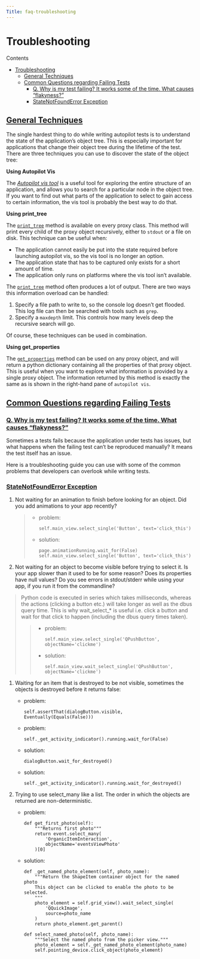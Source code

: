 ```yaml
---
Title: faq-troubleshooting
---
```

        
Troubleshooting
===============

Contents

-   <a href="#troubleshooting" id="id1" class="reference internal">Troubleshooting</a>
    -   <a href="#general-techniques" id="id2" class="reference internal">General Techniques</a>
    -   <a href="#common-questions-regarding-failing-tests" id="id3" class="reference internal">Common Questions regarding Failing Tests</a>
        -   <a href="#q-why-is-my-test-failing-it-works-some-of-the-time-what-causes-flakyness" id="id4" class="reference internal">Q. Why is my test failing? It works some of the time. What causes “flakyness?”</a>
        -   <a href="#statenotfounderror-exception" id="id5" class="reference internal">StateNotFoundError Exception</a>

<span id="troubleshooting-general-techniques"></span>
<a href="#id2" class="toc-backref">General Techniques</a><a href="#general-techniques" class="headerlink" title="Permalink to this headline"></a>
---------------------------------------------------------------------------------------------------------------------------------------------------------------------

The single hardest thing to do while writing autopilot tests is to understand the state of the application’s object tree. This is especially important for applications that change their object tree during the lifetime of the test. There are three techniques you can use to discover the state of the object tree:

**Using Autopilot Vis**

The <a href="../guides-running_ap.md#visualise-introspection-tree" class="reference internal"><em>Autopilot vis tool</em></a> is a useful tool for exploring the entire structure of an application, and allows you to search for a particular node in the object tree. If you want to find out what parts of the application to select to gain access to certain information, the vis tool is probably the best way to do that.

**Using print\_tree**

The <a href="../autopilot.introspection.ProxyBase.md#autopilot.introspection.ProxyBase.print_tree" class="reference internal" title="autopilot.introspection.ProxyBase.print_tree"><code class="xref py py-meth docutils literal">print_tree</code></a> method is available on every proxy class. This method will print every child of the proxy object recursively, either to `stdout` or a file on disk. This technique can be useful when:

-   The application cannot easily be put into the state required before launching autopilot vis, so the vis tool is no longer an option.
-   The application state that has to be captured only exists for a short amount of time.
-   The application only runs on platforms where the vis tool isn’t available.

The <a href="../autopilot.introspection.ProxyBase.md#autopilot.introspection.ProxyBase.print_tree" class="reference internal" title="autopilot.introspection.ProxyBase.print_tree"><code class="xref py py-meth docutils literal">print_tree</code></a> method often produces a lot of output. There are two ways this information overload can be handled:

1.  Specify a file path to write to, so the console log doesn’t get flooded. This log file can then be searched with tools such as `grep`.
2.  Specify a `maxdepth` limit. This controls how many levels deep the recursive search will go.

Of course, these techniques can be used in combination.

**Using get\_properties**

The <a href="../autopilot.introspection.ProxyBase.md#autopilot.introspection.ProxyBase.get_properties" class="reference internal" title="autopilot.introspection.ProxyBase.get_properties"><code class="xref py py-meth docutils literal">get_properties</code></a> method can be used on any proxy object, and will return a python dictionary containing all the properties of that proxy object. This is useful when you want to explore what information is provided by a single proxy object. The information returned by this method is exactly the same as is shown in the right-hand pane of `autopilot vis`.

<a href="#id3" class="toc-backref">Common Questions regarding Failing Tests</a><a href="#common-questions-regarding-failing-tests" class="headerlink" title="Permalink to this headline"></a>
-----------------------------------------------------------------------------------------------------------------------------------------------------------------------------------------------------------------

<span id="failing-tests"></span>
### <a href="#id4" class="toc-backref">Q. Why is my test failing? It works some of the time. What causes “flakyness?”</a><a href="#q-why-is-my-test-failing-it-works-some-of-the-time-what-causes-flakyness" class="headerlink" title="Permalink to this headline"></a>

Sometimes a tests fails because the application under tests has issues, but what happens when the failing test can’t be reproduced manually? It means the test itself has an issue.

Here is a troubleshooting guide you can use with some of the common problems that developers can overlook while writing tests.

### <a href="#id5" class="toc-backref">StateNotFoundError Exception</a><a href="#statenotfounderror-exception" class="headerlink" title="Permalink to this headline"></a>

1.  Not waiting for an animation to finish before looking for an object. Did you add animations to your app recently?

    > -   problem:
    >
    >         self.main_view.select_single('Button', text='click_this')
    >
    > -   solution:
    >
    >         page.animationRunning.wait_for(False)
    >         self.main_view.select_single('Button', text='click_this')
    >
2.  Not waiting for an object to become visible before trying to select it. Is your app slower than it used to be for some reason? Does its properties have null values? Do you see errors in stdout/stderr while using your app, if you run it from the commandline?

> Python code is executed in series which takes milliseconds, whereas the actions (clicking a button etc.) will take longer as well as the dbus query time. This is why wait\_select\_\* is useful i.e. click a button and wait for that click to happen (including the dbus query times taken).
>
> > -   problem:
> >
> >         self.main_view.select_single('QPushButton', objectName='clickme')
> >
> > -   solution:
> >
> >         self.main_view.wait_select_single('QPushButton', objectName='clickme')
> >
1.  Waiting for an item that is destroyed to be not visible, sometimes the objects is destroyed before it returns false:  
    -   problem:

            self.assertThat(dialogButton.visible, Eventually(Equals(False)))

    -   problem:

            self._get_activity_indicator().running.wait_for(False)

    -   solution:

            dialogButton.wait_for_destroyed()

    -   solution:

            self._get_activity_indicator().running.wait_for_destroyed()

2.  Trying to use select\_many like a list. The order in which the objects are returned are non-deterministic.  
    -   problem:

            def get_first_photo(self):
                """Returns first photo"""
                return event.select_many(
                    'OrganicItemInteraction',
                    objectName='eventsViewPhoto'
                )[0]

    -   solution:

            def _get_named_photo_element(self, photo_name):
                """Return the ShapeItem container object for the named photo
                This object can be clicked to enable the photo to be selected.
                """
                photo_element = self.grid_view().wait_select_single(
                    'QQuickImage',
                    source=photo_name
                )
                return photo_element.get_parent()

            def select_named_photo(self, photo_name):
                """Select the named photo from the picker view."""
                photo_element = self._get_named_photo_element(photo_name)
                self.pointing_device.click_object(photo_element)

